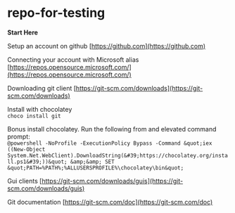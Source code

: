 # repo-for-testing #

**Start Here**

Setup an account on github
[https://github.com](https://github.com)

Connecting your account with Microsoft alias
[https://repos.opensource.microsoft.com/](https://repos.opensource.microsoft.com/)

Downloading git client
[https://git-scm.com/downloads](https://git-scm.com/downloads)

Install with chocolatey  
```choco install git```

Bonus install chocolatey. Run the following from and elevated command prompt:  
```@powershell -NoProfile -ExecutionPolicy Bypass -Command &quot;iex ((New-Object System.Net.WebClient).DownloadString(&#39;https://chocolatey.org/install.ps1&#39;))&quot; &amp;&amp; SET &quot;PATH=%PATH%;%ALLUSERSPROFILE%\chocolatey\bin&quot;```

Gui clients
[https://git-scm.com/downloads/guis](https://git-scm.com/downloads/guis)

Git documentation
[https://git-scm.com/doc](https://git-scm.com/doc)
